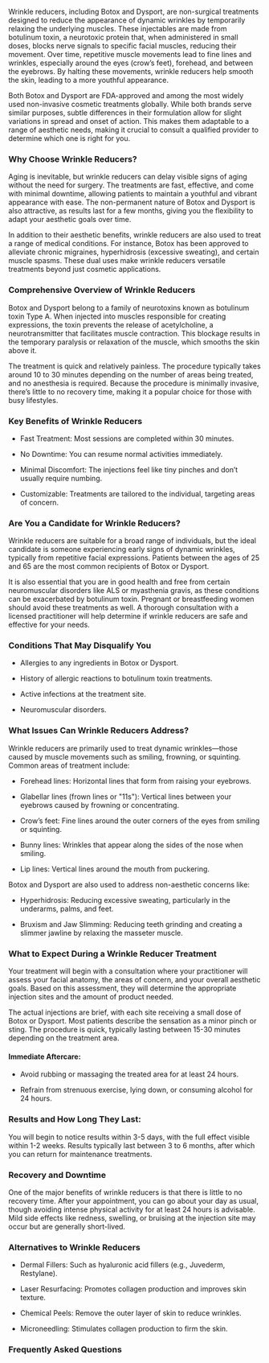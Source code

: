 <p class="services-details-two__text-1">
   Wrinkle reducers, including Botox and Dysport, are non-surgical treatments designed to reduce the appearance of dynamic wrinkles by temporarily relaxing the underlying muscles. These injectables are made from botulinum toxin, a neurotoxic protein that, when administered in small doses, blocks nerve signals to specific facial muscles, reducing their movement. Over time, repetitive muscle movements lead to fine lines and wrinkles, especially around the eyes (crow’s feet), forehead, and between the eyebrows. By halting these movements, wrinkle reducers help smooth the skin, leading to a more youthful appearance.</p>
<p class="services-details-two__text-2">
   Both Botox and Dysport are FDA-approved and among the most widely used non-invasive cosmetic treatments globally. While both brands serve similar purposes, subtle differences in their formulation allow for slight variations in spread and onset of action. This makes them adaptable to a range of aesthetic needs, making it crucial to consult a qualified provider to determine which one is right for you.</p>

<h3 class="services-details-two__title-2">
    Why Choose Wrinkle Reducers?
</h3>

<p class="services-details-two__text-2">
   Aging is inevitable, but wrinkle reducers can delay visible signs of aging without the need for surgery. The treatments are fast, effective, and come with minimal downtime, allowing patients to maintain a youthful and vibrant appearance with ease. The non-permanent nature of Botox and Dysport is also attractive, as results last for a few months, giving you the flexibility to adapt your aesthetic goals over time.</p>
<p class="services-details-two__text-2">
   In addition to their aesthetic benefits, wrinkle reducers are also used to treat a range of medical conditions. For instance, Botox has been approved to alleviate chronic migraines, hyperhidrosis (excessive sweating), and certain muscle spasms. These dual uses make wrinkle reducers versatile treatments beyond just cosmetic applications.
</p>

<h3 class="services-details-two__title-2">
    Comprehensive Overview of Wrinkle Reducers
</h3>
<p class="services-details-two__text-2">
   Botox and Dysport belong to a family of neurotoxins known as botulinum toxin Type A. When injected into muscles responsible for creating expressions, the toxin prevents the release of acetylcholine, a neurotransmitter that facilitates muscle contraction. This blockage results in the temporary paralysis or relaxation of the muscle, which smooths the skin above it.
</p>
<p class="services-details-two__text-2">
   The treatment is quick and relatively painless. The procedure typically takes around 10 to 30 minutes depending on the number of areas being treated, and no anesthesia is required. Because the procedure is minimally invasive, there’s little to no recovery time, making it a popular choice for those with busy lifestyles.
</p>

<h3 class="services-details-two__title-2">
    Key Benefits of Wrinkle Reducers
</h3>
<ul class="services-details-two__points list-unstyled list-service">
    <li>
        <div class="icon">
            <span class="fa fa-check"></span>
        </div>
        <div class="text">
            <p>Fast Treatment: Most sessions are completed within 30 minutes.</p>
        </div>
    </li>
    <li>
        <div class="icon">
            <span class="fa fa-check"></span>
        </div>
        <div class="text">
            <p>No Downtime: You can resume normal activities immediately.</p>
        </div>
    </li>
    <li>
        <div class="icon">
            <span class="fa fa-check"></span>
        </div>
        <div class="text">
            <p>Minimal Discomfort: The injections feel like tiny pinches and don’t usually require numbing.</p>
        </div>
    </li>
    <li>
        <div class="icon">
            <span class="fa fa-check"></span>
        </div>
        <div class="text">
            <p>Customizable: Treatments are tailored to the individual, targeting areas of concern.</p>
        </div>
    </li>
</ul>

<h3 class="services-details-two__title-2">
    Are You a Candidate for Wrinkle Reducers?
</h3>
<p class="services-details-two__text-2">
   Wrinkle reducers are suitable for a broad range of individuals, but the ideal candidate is someone experiencing early signs of dynamic wrinkles, typically from repetitive facial expressions. Patients between the ages of 25 and 65 are the most common recipients of Botox or Dysport.
</p>
<p class="services-details-two__text-2">
   It is also essential that you are in good health and free from certain neuromuscular disorders like ALS or myasthenia gravis, as these conditions can be exacerbated by botulinum toxin. Pregnant or breastfeeding women should avoid these treatments as well. A thorough consultation with a licensed practitioner will help determine if wrinkle reducers are safe and effective for your needs.
</p>

<h3 class="services-details-two__title-2">
    Conditions That May Disqualify You
</h3>
<ul class="services-details-two__points list-unstyled list-service">
    <li>
        <div class="icon">
            <span class="fa fa-check"></span>
        </div>
        <div class="text">
            <p>Allergies to any ingredients in Botox or Dysport.</p>
        </div>
    </li>
    <li>
        <div class="icon">
            <span class="fa fa-check"></span>
        </div>
        <div class="text">
            <p>History of allergic reactions to botulinum toxin treatments.</p>
        </div>
    </li>
    <li>
        <div class="icon">
            <span class="fa fa-check"></span>
        </div>
        <div class="text">
            <p>Active infections at the treatment site.</p>
        </div>
    </li>
    <li>
        <div class="icon">
            <span class="fa fa-check"></span>
        </div>
        <div class="text">
            <p>Neuromuscular disorders.</p>
        </div>
    </li>
</ul>

<h3 class="services-details-two__title-2">
    What Issues Can Wrinkle Reducers Address?
</h3>
<p class="services-details-two__text-2">
    Wrinkle reducers are primarily used to treat dynamic wrinkles—those caused by muscle movements such as smiling, frowning, or squinting. Common areas of treatment include:
</p>
<ul class="services-details-two__points list-unstyled list-service">
    <li>
        <div class="icon">
            <span class="fa fa-check"></span>
        </div>
        <div class="text">
            <p>Forehead lines: Horizontal lines that form from raising your eyebrows.</p>
        </div>
    </li>
    <li>
        <div class="icon">
            <span class="fa fa-check"></span>
        </div>
        <div class="text">
            <p>Glabellar lines (frown lines or "11s"): Vertical lines between your eyebrows caused by frowning or concentrating.</p>
        </div>
    </li>
    <li>
        <div class="icon">
            <span class="fa fa-check"></span>
        </div>
        <div class="text">
            <p>Crow’s feet: Fine lines around the outer corners of the eyes from smiling or squinting.</p>
        </div>
    </li>
    <li>
        <div class="icon">
            <span class="fa fa-check"></span>
        </div>
        <div class="text">
            <p>Bunny lines: Wrinkles that appear along the sides of the nose when smiling.</p>
        </div>
    </li>
    <li>
        <div class="icon">
            <span class="fa fa-check"></span>
        </div>
        <div class="text">
            <p>Lip lines: Vertical lines around the mouth from puckering.</p>
        </div>
    </li>
</ul>

<p class="services-details-two__text-2">
    Botox and Dysport are also used to address non-aesthetic concerns like:
</p>
<ul class="services-details-two__points list-unstyled list-service">
    <li>
        <div class="icon">
            <span class="fa fa-check"></span>
        </div>
        <div class="text">
            <p>Hyperhidrosis: Reducing excessive sweating, particularly in the underarms, palms, and feet.</p>
        </div>
    </li>
    <li>
        <div class="icon">
            <span class="fa fa-check"></span>
        </div>
        <div class="text">
            <p>Bruxism and Jaw Slimming: Reducing teeth grinding and creating a slimmer jawline by relaxing the masseter muscle.</p>
        </div>
    </li>
</ul>

<h3 class="services-details-two__title-2">
    What to Expect During a Wrinkle Reducer Treatment
</h3>
<p class="services-details-two__text-2">
   Your treatment will begin with a consultation where your practitioner will assess your facial anatomy, the areas of concern, and your overall aesthetic goals. Based on this assessment, they will determine the appropriate injection sites and the amount of product needed.
</p>
<p class="services-details-two__text-2">
   The actual injections are brief, with each site receiving a small dose of Botox or Dysport. Most patients describe the sensation as a minor pinch or sting. The procedure is quick, typically lasting between 15-30 minutes depending on the treatment area.
</p>

<h4 class="services-details-two__title-2">
    Immediate Aftercare:
</h4>
<ul class="services-details-two__points list-unstyled list-service">
    <li>
        <div class="icon">
            <span class="fa fa-check"></span>
        </div>
        <div class="text">
            <p>Avoid rubbing or massaging the treated area for at least 24 hours.</p>
        </div>
    </li>
    <li>
        <div class="icon">
            <span class="fa fa-check"></span>
        </div>
        <div class="text">
            <p>Refrain from strenuous exercise, lying down, or consuming alcohol for 24 hours.</p>
        </div>
    </li>
</ul>

<h3 class="services-details-two__title-2">
    Results and How Long They Last:
</h3>
<p class="services-details-two__text-2">
   You will begin to notice results within 3-5 days, with the full effect visible within 1-2 weeks. Results typically last between 3 to 6 months, after which you can return for maintenance treatments.
</p>

<h3 class="services-details-two__title-2">
    Recovery and Downtime
</h3>
<p class="services-details-two__text-2">
   One of the major benefits of wrinkle reducers is that there is little to no recovery time. After your appointment, you can go about your day as usual, though avoiding intense physical activity for at least 24 hours is advisable. Mild side effects like redness, swelling, or bruising at the injection site may occur but are generally short-lived.
</p>

<h3 class="services-details-two__title-2">
    Alternatives to Wrinkle Reducers
</h3>
<ul class="services-details-two__points list-unstyled list-service">
    <li>
        <div class="icon">
            <span class="fa fa-check"></span>
        </div>
        <div class="text">
            <p>Dermal Fillers: Such as hyaluronic acid fillers (e.g., Juvederm, Restylane).</p>
        </div>
    </li>
    <li>
        <div class="icon">
            <span class="fa fa-check"></span>
        </div>
        <div class="text">
            <p>Laser Resurfacing: Promotes collagen production and improves skin texture.</p>
        </div>
    </li>
    <li>
        <div class="icon">
            <span class="fa fa-check"></span>
        </div>
        <div class="text">
            <p>Chemical Peels: Remove the outer layer of skin to reduce wrinkles.</p>
        </div>
    </li>
    <li>
        <div class="icon">
            <span class="fa fa-check"></span>
        </div>
        <div class="text">
            <p>Microneedling: Stimulates collagen production to firm the skin.</p>
        </div>
    </li>
</ul>
<h3 class="services-details-two__title-2">
    Frequently Asked Questions
</h3>

